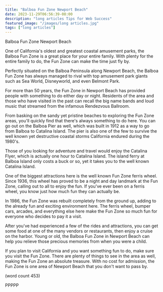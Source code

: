 ```yaml
---
title: "Balboa Fun Zone Newport Beach"
date: 2023-11-29T06:56:39-08:00
description: "long articles Tips for Web Success"
featured_image: "/images/long articles.jpg"
tags: ["long articles"]
---
```


Balboa Fun Zone Newport Beach

One of California's oldest and greatest coastal
amusement parks, the Balboa Fun Zone is a great 
place for your entire family.  With plenty for the
entire family to do, the Fun Zone can make the
time just fly by.

Perfectly situated on the Balboa Peninsula along 
Newport Beach, the Balboa Fun Zone has always 
managed to rival with top amusement park giants such
as Sea World, Disneyworld, and even Belmont Park.

For more than 50 years, the Fun Zone in Newport 
Beach has provided people with something to do either
day or night.  Residents of the area and those who
have visited in the past can recall the big name
bands and loud music that streamed from the infamous
Rendezvous Ballroom.

From basking on the sandy yet pristine beaches to 
exploring the Fun Zone areas, you'll quickly find that
there's always something to do here.  You can go out
on the Balboa Pier as well, which was built in 1912 as
a way to go from Balboa to Catalina Island. The pier is
also one of the few to survive the well known yet
destructive coastal storms California endured during 
the 1980's.

Those of you looking for adventure and travel would
enjoy the Catalina Flyer, which is actually one hour
to Catalina Island.  The island ferry at Balboa Island
only costs a buck or so, yet it takes you to the well
known Catalina Island.  

One of the biggest attractions here is the well known
Fun Zone ferris wheel.  Since 1936, this wheel has proved
to be a night and day landmark at the Fun Zone, calling
out to all to enjoy the fun.  If you've ever been on
a ferris wheel, you know just how much fun they can 
actually be.

In 1986, the Fun Zone was rebuilt completely from the
ground up, adding to the already fun and exciting 
environment here.  The ferris wheel, bumper cars, arcades,
and everything else here make the Fun Zone so much
fun for everyone who decides to pay it a visit.

After you've had experienced a few of the rides and
attractions, you can get some food at one of the many
vendors or restaurants, then enjoy a cruise on the
harbor.  Young or old, the Balboa Fun Zone in Newport
Beach can help you relieve those precious memories
from when you were a child.

If you plan to visit California and you want something
fun to do, make sure you visit the Fun Zone.  There are
plenty of things to see in the area as well, making the
Fun Zone an absolute treasure.  With no cost for 
admission, the Fun Zone is one area of Newport Beach 
that you don't want to pass by.

(word count 453)

PPPPP

